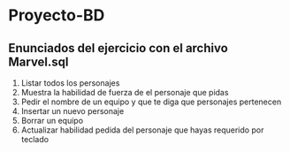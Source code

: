 # Proyecto-BD

## Enunciados del ejercicio con el archivo Marvel.sql

1. Listar todos los personajes
2. Muestra la habilidad de fuerza de el personaje que pidas
3. Pedir el nombre de un equipo y que te diga que personajes pertenecen
4. Insertar un nuevo personaje
5. Borrar un equipo
6. Actualizar habilidad pedida del personaje que hayas requerido por teclado
